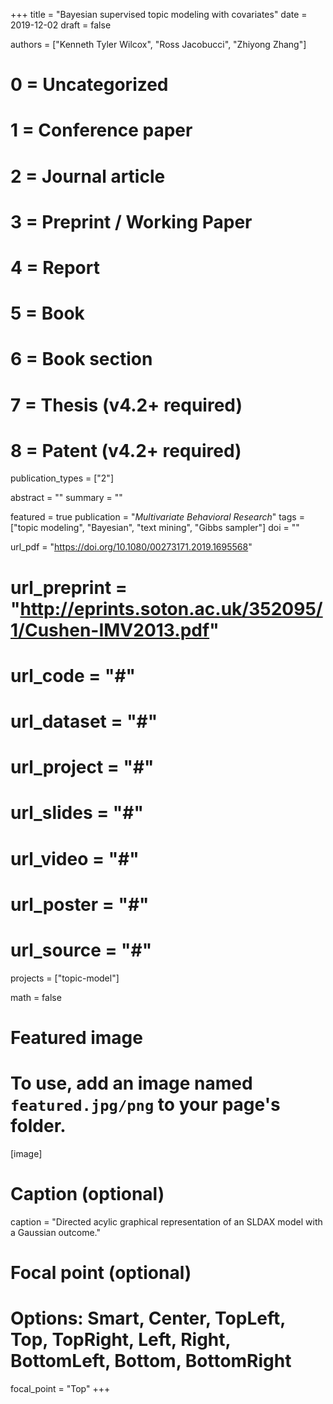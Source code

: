 +++
title = "Bayesian supervised topic modeling with covariates"
date = 2019-12-02
draft = false

authors = ["Kenneth Tyler Wilcox", "Ross Jacobucci", "Zhiyong Zhang"]

# 0 = Uncategorized
# 1 = Conference paper
# 2 = Journal article
# 3 = Preprint / Working Paper
# 4 = Report
# 5 = Book
# 6 = Book section
# 7 = Thesis (v4.2+ required)
# 8 = Patent (v4.2+ required)
publication_types = ["2"]

abstract = ""
summary = ""

featured = true
publication = "*Multivariate Behavioral Research*"
tags = ["topic modeling", "Bayesian", "text mining", "Gibbs sampler"]
doi = ""

url_pdf = "https://doi.org/10.1080/00273171.2019.1695568"
# url_preprint = "http://eprints.soton.ac.uk/352095/1/Cushen-IMV2013.pdf"
# url_code = "#"
# url_dataset = "#"
# url_project = "#"
# url_slides = "#"
# url_video = "#"
# url_poster = "#"
# url_source = "#"

projects = ["topic-model"]

math = false

# Featured image
# To use, add an image named `featured.jpg/png` to your page's folder.
[image]
  # Caption (optional)
  caption = "Directed acylic graphical representation of an SLDAX model with a Gaussian outcome."

  # Focal point (optional)
  # Options: Smart, Center, TopLeft, Top, TopRight, Left, Right, BottomLeft, Bottom, BottomRight
  focal_point = "Top"
+++
